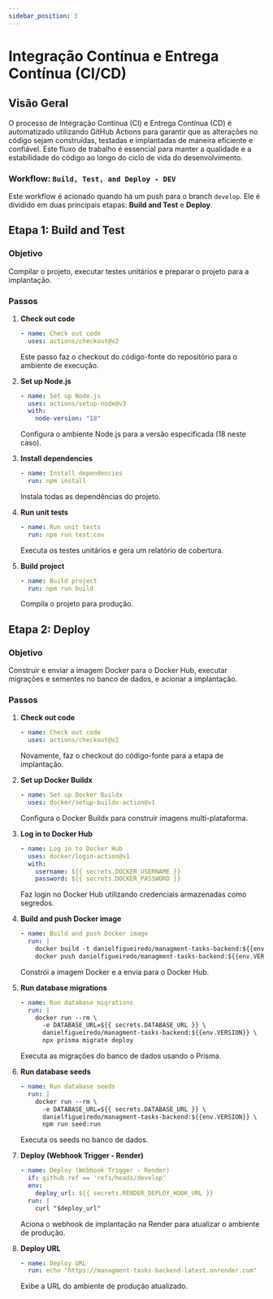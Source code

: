```yaml
---
sidebar_position: 3
---
```


# Integração Contínua e Entrega Contínua (CI/CD)

## Visão Geral

O processo de Integração Contínua (CI) e Entrega Contínua (CD) é automatizado utilizando GitHub Actions para garantir que as alterações no código sejam construídas, testadas e implantadas de maneira eficiente e confiável. Este fluxo de trabalho é essencial para manter a qualidade e a estabilidade do código ao longo do ciclo de vida do desenvolvimento.

### Workflow: `Build, Test, and Deploy - DEV`

Este workflow é acionado quando há um push para o branch `develop`. Ele é dividido em duas principais etapas: **Build and Test** e **Deploy**.

## Etapa 1: Build and Test

### Objetivo

Compilar o projeto, executar testes unitários e preparar o projeto para a implantação.

### Passos

1. **Check out code**

   ```yaml
   - name: Check out code
     uses: actions/checkout@v2
   ```

   Este passo faz o checkout do código-fonte do repositório para o ambiente de execução.

2. **Set up Node.js**

   ```yaml
   - name: Set up Node.js
     uses: actions/setup-node@v3
     with:
       node-version: "18"
   ```

   Configura o ambiente Node.js para a versão especificada (18 neste caso).

3. **Install dependencies**

   ```yaml
   - name: Install dependencies
     run: npm install
   ```

   Instala todas as dependências do projeto.

4. **Run unit tests**

   ```yaml
   - name: Run unit tests
     run: npm run test:cov
   ```

   Executa os testes unitários e gera um relatório de cobertura.

5. **Build project**
   ```yaml
   - name: Build project
     run: npm run build
   ```
   Compila o projeto para produção.

## Etapa 2: Deploy

### Objetivo

Construir e enviar a imagem Docker para o Docker Hub, executar migrações e sementes no banco de dados, e acionar a implantação.

### Passos

1. **Check out code**

   ```yaml
   - name: Check out code
     uses: actions/checkout@v2
   ```

   Novamente, faz o checkout do código-fonte para a etapa de implantação.

2. **Set up Docker Buildx**

   ```yaml
   - name: Set up Docker Buildx
     uses: docker/setup-buildx-action@v1
   ```

   Configura o Docker Buildx para construir imagens multi-plataforma.

3. **Log in to Docker Hub**

   ```yaml
   - name: Log in to Docker Hub
     uses: docker/login-action@v1
     with:
       username: ${{ secrets.DOCKER_USERNAME }}
       password: ${{ secrets.DOCKER_PASSWORD }}
   ```

   Faz login no Docker Hub utilizando credenciais armazenadas como segredos.

4. **Build and push Docker image**

   ```yaml
   - name: Build and push Docker image
     run: |
       docker build -t danielfigueiredo/managment-tasks-backend:${{env.VERSION}} .
       docker push danielfigueiredo/managment-tasks-backend:${{env.VERSION}}
   ```

   Constrói a imagem Docker e a envia para o Docker Hub.

5. **Run database migrations**

   ```yaml
   - name: Run database migrations
     run: |
       docker run --rm \
         -e DATABASE_URL=${{ secrets.DATABASE_URL }} \
         danielfigueiredo/managment-tasks-backend:${{env.VERSION}} \
         npx prisma migrate deploy
   ```

   Executa as migrações do banco de dados usando o Prisma.

6. **Run database seeds**

   ```yaml
   - name: Run database seeds
     run: |
       docker run --rm \
         -e DATABASE_URL=${{ secrets.DATABASE_URL }} \
         danielfigueiredo/managment-tasks-backend:${{env.VERSION}} \
         npm run seed:run
   ```

   Executa os seeds no banco de dados.

7. **Deploy (Webhook Trigger - Render)**

   ```yaml
   - name: Deploy (Webhook Trigger - Render)
     if: github.ref == 'refs/heads/develop'
     env:
       deploy_url: ${{ secrets.RENDER_DEPLOY_HOOK_URL }}
     run: |
       curl "$deploy_url"
   ```

   Aciona o webhook de implantação na Render para atualizar o ambiente de produção.

8. **Deploy URL**
   ```yaml
   - name: Deploy URL
     run: echo "https://managment-tasks-backend-latest.onrender.com"
   ```
   Exibe a URL do ambiente de produção atualizado.
